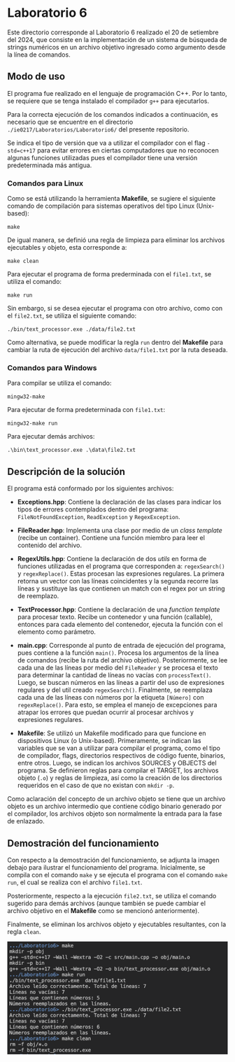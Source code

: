 # Laboratorio 6

Este directorio corresponde al Laboratorio 6 realizado el 20 de setiembre del 2024, que consiste en la implementación de un sistema de búsqueda de strings numéricos en un archivo objetivo ingresado como argumento desde la línea de comandos.

## Modo de uso

El programa fue realizado en el lenguaje de programación C++. Por lo tanto, se requiere que se tenga instalado el compilador `g++` para ejecutarlos.

Para la correcta ejecución de los comandos indicados a continuación, es necesario que se encuentre en el directorio `./ie0217/Laboratorios/Laboratorio6/` del presente repositorio.

Se indica el tipo de versión que va a utilizar el compilador con el flag `-std=c++17` para evitar errores en ciertas computadores que no reconocen algunas funciones utilizadas pues el compilador tiene una versión predeterminada más antigua.

### Comandos para Linux

Como se está utilizando la herramienta __Makefile__, se sugiere el siguiente comando de compilación para sistemas operativos del tipo Linux (Unix-based):
```
make
```

De igual manera, se definió una regla de limpieza para eliminar los archivos ejecutables y objeto, esta corresponde a:

```
make clean
```

Para ejecutar el programa de forma prederminada con el `file1.txt`, se utiliza el comando:
```
make run
```

Sin embargo, si se desea ejecutar el programa con otro archivo, como con el `file2.txt`, se utiliza el siguiente comando:
```
./bin/text_processor.exe ./data/file2.txt
```

Como alternativa, se puede modificar la regla `run` dentro del __Makefile__ para cambiar la ruta de ejecución del archivo `data/file1.txt` por la ruta deseada.

### Comandos para Windows

Para compilar se utiliza el comando: 
```
mingw32-make
```

Para ejecutar de forma predeterminada con `file1.txt`:
```
mingw32-make run
```

Para ejecutar demás archivos:
```
.\bin\text_processor.exe .\data\file2.txt
```

## Descripción de la solución

El programa está conformado por los siguientes archivos:

- __Exceptions.hpp__: Contiene la declaración de las clases para indicar los tipos de errores contemplados dentro del programa: `FileNotFoundException`, `ReadException` y `RegexException`.

- __FileReader.hpp__: Implementa una clase por medio de un _class template_ (recibe un container). Contiene una función miembro para leer el contenido del archivo.

- __RegexUtils.hpp__: Contiene la declaración de dos _utils_ en forma de funciones utilizadas en el programa que corresponden a: `regexSearch()` y `regexReplace()`. Estas procesan las expresiones regulares. La primera retorna un vector con las líneas coincidentes y la segunda recorre las líneas y sustituye las que contienen un match con el regex por un string de reemplazo.

- __TextProcessor.hpp__: Contiene la declaración de una _function template_ para procesar texto. Recibe un contenedor y una función (callable), entonces para cada elemento del contenedor, ejecuta la función con el elemento como parámetro.

- __main.cpp__: Corresponde al punto de entrada de ejecución del programa, pues contiene a la función `main()`. Procesa los argumentos de la línea de comandos (recibe la ruta del archivo objetivo). Posteriormente, se lee cada una de las líneas por medio del `FileReader` y se procesa el texto para determinar la cantidad de líneas no vacías con `processText()`. Luego, se buscan números en las líneas a partir del uso de expresiones regulares y del util creado `regexSearch()`. Finalmente, se reemplaza cada una de las líneas con números por la etiqueta `[Número]` con `regexReplace()`. Para esto, se emplea el manejo de excepciones para atrapar los errores que puedan ocurrir al procesar archivos y expresiones regulares. 

- __Makefile__: Se utilizó un Makefile modificado para que funcione en dispositivos Linux (o Unix-based). Primeramente, se indican las variables que se van a utilizar para compilar el programa, como el tipo de compilador, flags, directorios respectivos de código fuente, binarios, entre otros. Luego, se indican los archivos SOURCES y OBJECTS del programa. Se definieron reglas para compilar el TARGET, los archivos objeto (`.o`) y reglas de limpieza, así como la creación de los directorios requeridos en el caso de que no existan con `mkdir -p`. 

Como aclaración del concepto de un archivo objeto se tiene que un archivo objeto es un archivo intermedio que contiene código binario generado por el compilador, los archivos objeto son normalmente la entrada para la fase de enlazado.

## Demostración del funcionamiento

Con respecto a la demostración del funcionamiento, se adjunta la imagen debajo para ilustrar el funcionamiento del programa. Inicialmente, se compila con el comando `make` y se ejecuta el programa con el comando `make run`, el cual se realiza con el archivo `file1.txt`.

Posteriormente, respecto a la ejecución `file2.txt`, se utiliza el comando sugerido para demás archivos (aunque también se puede cambiar el archivo objetivo en el __Makefile__ como se mencionó anteriormente).

Finalmente, se eliminan los archivos objeto y ejecutables resultantes, con la regla `clean`.

<img src="./images/ejemploEjecucion.png" width="750"/>